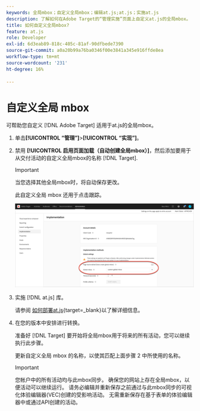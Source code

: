 ```yaml
---
keywords: 全局mbox；自定义全局mbox；编辑at.js;at.js；实施at.js
description: 了解如何在Adobe Target的“管理实施”页面上自定义at.js的全局mbox。
title: 如何自定义全局mbox?
feature: at.js
role: Developer
exl-id: 6d3eab89-818c-405c-81af-90dfbede7390
source-git-commit: a0a20b99a76ba0346f00e3841a345e916ffde8ea
workflow-type: tm+mt
source-wordcount: '231'
ht-degree: 16%

---
```


# 自定义全局 mbox

可帮助您自定义 [!DNL Adobe Target] 适用于at.js的全局mbox。

1. 单击&#x200B;**[!UICONTROL “管理”]**>**[!UICONTROL “实现”]**。

1. 禁用 **[!UICONTROL 启用页面加载（自动创建全局mbox）]**，然后添加要用于从交付活动的自定义全局mbox的名称 [!DNL Target].

   >[!IMPORTANT]
   >
   >当您选择其他全局mbox时，将自动保存更改。

   此自定义全局 mbox 还用于点击跟踪。

   ![custom-global-mbox](/help/main/c-implementing-target/c-implementing-target-for-client-side-web/t-mbox-download/c-understanding-global-mbox/assets/custom-global-mbox.png)

1. 实施 [!DNL at.js] 库。

   请参阅 [如何部署at.js](https://developer.adobe.com/target/implement/client-side/atjs/how-to-deployatjs/how-to-deployatjs/){target=_blank}以了解详细信息。

1. 在您的版本中安排进行转换。

   准备好 [!DNL Target] 要开始将全局mbox用于将来的所有活动，您可以继续执行此步骤。

   更新自定义全局 mbox 的名称，以使其匹配上面步骤 2 中所使用的名称。

   >[!IMPORTANT]
   >
   >您帐户中的所有活动均与此mbox同步。 确保您的网站上存在全局mbox，以便活动可以继续运行。 请务必编辑并重新保存之前通过与此mbox同步的可视化体验编辑器(VEC)创建的受影响活动。 无需重新保存在基于表单的体验编辑器中或通过API创建的活动。


